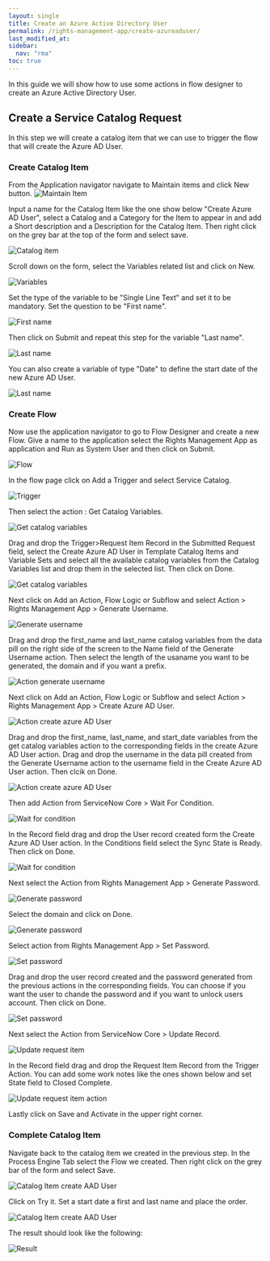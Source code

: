 ```yaml
---
layout: single
title: Create an Azure Active Directory User
permalink: /rights-management-app/create-azureaduser/
last_modified_at: 
sidebar:
  nav: "rma"
toc: true
---
```


In this guide we will show how to use some actions in flow designer to create an Azure Active Directory User.

## Create a Service Catalog Request
In this step we will create a catalog item that we can use to trigger the flow that will create the Azure AD User.

### Create Catalog Item 
From the Application navigator navigate to Maintain items and click New button.
![Maintain Item](/assets/images/maintainitem.webp)

Input a name for the Catalog Item like the one show below "Create Azure AD User", select a Catalog and a Category for the Item to appear in and add a Short description and a Description for the Catalog Item. Then right click on the grey bar at the top of the form and select save.

![Catalog item](/assets/images/catalogitemcreateaaduser.webp)

Scroll down on the form, select the Variables related list and click on New. 

![Variables](/assets/images/variablesrl.webp)

Set the type of the variable to be "Single Line Text" and set it to be mandatory. Set the question to be "First name".

![First name](/assets/images/username.webp)
 
 Then click on Submit and repeat this step for the variable "Last name".

 ![Last name](/assets/images/lastname.webp)

You can also create a variable of type "Date" to define the start date of the new Azure AD User.

![Last name](/assets/images/startdate.webp)

### Create Flow

Now use the application navigator to go to Flow Designer and create a new Flow. Give a name to the application select the Rights Management App as application and Run as System User and then click on Submit.

![Flow](/assets/images/flowglobal.webp)

In the flow page click on Add a Trigger and select Service Catalog.

![Trigger](/assets/images/triggerservicecat.webp)

Then select the action : Get Catalog Variables.

![Get catalog variables](/assets/images/getcatalogvar.webp)

Drag and drop the Trigger>Request Item Record in the Submitted Request field, select the Create Azure AD User in Template Catalog Items and Variable Sets and select all the available catalog variables from the Catalog Variables list and drop them in the selected list. Then click on Done.

![Get catalog variables](/assets/images/variablescatalog.webp)

Next click on Add an Action, Flow Logic or Subflow and select Action > Rights Management App > Generate Username.

![Generate username](/assets/images/generateusername.webp)

Drag and drop the first_name and last_name catalog variables from the data pill on the right side of the screen to the Name field of the Generate Username action. Then select the length of the usaname you want to be generated, the domain and if you want a prefix.

![Action generate username](/assets/images/actiongusername.webp)

Next click on Add an Action, Flow Logic or Subflow and select Action > Rights Management App > Create Azure AD User.

![Action create azure AD User](/assets/images/ActioncreateAADUser.webp)

Drag and drop the first_name, last_name, and start_date variables from the get catalog variables action to the corresponding fields in the create Azure AD User action. Drag and drop the username in the data pill created from the Generate Username action to the username field in the Create Azure AD User action. Then clcik on Done.

![Action create azure AD User](/assets/images/createaaduseraction.webp)

Then add Action from ServiceNow Core > Wait For Condition.

![Wait for condition](/assets/images/waitforcondition.webp)

In the Record field drag and drop the User record created form the Create Azure AD User action. In the Conditions field select the Sync State is Ready. Then click on Done.

![Wait for condition](/assets/images/waitforconditionaction.webp)

Next select the Action from Rights Management App > Generate Password.

![Generate password](/assets/images/generatepass.webp)

Select the domain and click on Done.

![Generate password](/assets/images/generatepassaction.webp)

Select action from Rights Management App > Set Password.

![Set password](/assets/images/setpass.webp)

Drag and drop the user record created and the password generated from the previous actions in the corresponding fields. You can choose if you want the user to chande the password and if you want to unlock users account. Then click on Done.

![Set password](/assets/images/setpassaction.webp)

Next select the Action from ServiceNow Core > Update Record. 

![Update request item](/assets/images/updaterecordaction.webp)

In the Record field drag and drop the Request Item Record from the Trigger Action. You can add some work notes like the ones shown below and set State field to Closed Complete.

![Update request item action](/assets/images/updateci.webp)

Lastly click on Save and Activate in the upper right corner.

### Complete Catalog Item 

Navigate back to the catalog item we created in the previous step. In the Process Engine Tab select the Flow we created. Then right click on the grey bar of the form and select Save.

![Catalog Item create AAD User](/assets/images/micreateaaduser.webp)

Click on Try it. Set a start date a first and last name and place the order.

![Catalog Item create AAD User](/assets/images/testuser.webp)

The result should look like the following:

![Result](/assets/images/result.webp)